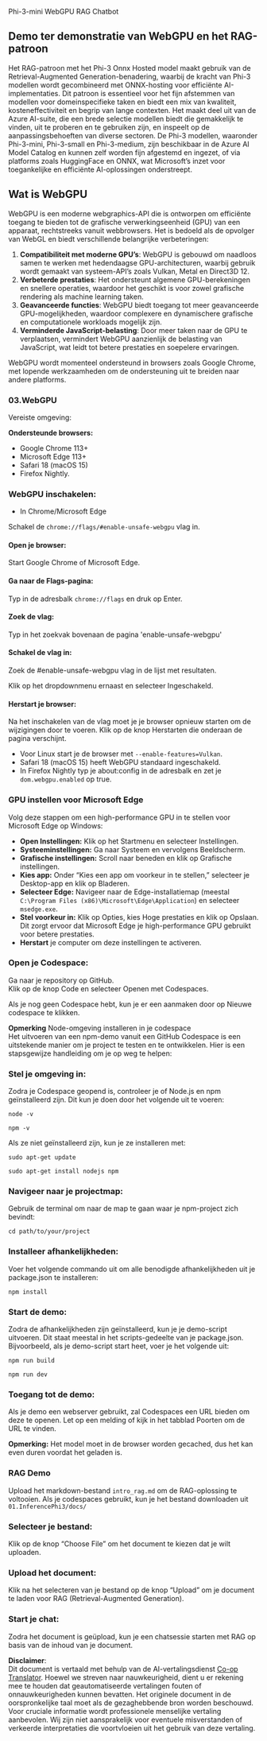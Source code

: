 <!--
CO_OP_TRANSLATOR_METADATA:
{
  "original_hash": "4aac6b8a5dcbbe9a32b47be30340cac2",
  "translation_date": "2025-07-16T17:18:59+00:00",
  "source_file": "code/08.RAG/rag_webgpu_chat/README.md",
  "language_code": "nl"
}
-->
Phi-3-mini WebGPU RAG Chatbot

## Demo ter demonstratie van WebGPU en het RAG-patroon
Het RAG-patroon met het Phi-3 Onnx Hosted model maakt gebruik van de Retrieval-Augmented Generation-benadering, waarbij de kracht van Phi-3 modellen wordt gecombineerd met ONNX-hosting voor efficiënte AI-implementaties. Dit patroon is essentieel voor het fijn afstemmen van modellen voor domeinspecifieke taken en biedt een mix van kwaliteit, kosteneffectiviteit en begrip van lange contexten. Het maakt deel uit van de Azure AI-suite, die een brede selectie modellen biedt die gemakkelijk te vinden, uit te proberen en te gebruiken zijn, en inspeelt op de aanpassingsbehoeften van diverse sectoren. De Phi-3 modellen, waaronder Phi-3-mini, Phi-3-small en Phi-3-medium, zijn beschikbaar in de Azure AI Model Catalog en kunnen zelf worden fijn afgestemd en ingezet, of via platforms zoals HuggingFace en ONNX, wat Microsoft’s inzet voor toegankelijke en efficiënte AI-oplossingen onderstreept.

## Wat is WebGPU
WebGPU is een moderne webgraphics-API die is ontworpen om efficiënte toegang te bieden tot de grafische verwerkingseenheid (GPU) van een apparaat, rechtstreeks vanuit webbrowsers. Het is bedoeld als de opvolger van WebGL en biedt verschillende belangrijke verbeteringen:

1. **Compatibiliteit met moderne GPU’s**: WebGPU is gebouwd om naadloos samen te werken met hedendaagse GPU-architecturen, waarbij gebruik wordt gemaakt van systeem-API’s zoals Vulkan, Metal en Direct3D 12.
2. **Verbeterde prestaties**: Het ondersteunt algemene GPU-berekeningen en snellere operaties, waardoor het geschikt is voor zowel grafische rendering als machine learning taken.
3. **Geavanceerde functies**: WebGPU biedt toegang tot meer geavanceerde GPU-mogelijkheden, waardoor complexere en dynamischere grafische en computationele workloads mogelijk zijn.
4. **Verminderde JavaScript-belasting**: Door meer taken naar de GPU te verplaatsen, vermindert WebGPU aanzienlijk de belasting van JavaScript, wat leidt tot betere prestaties en soepelere ervaringen.

WebGPU wordt momenteel ondersteund in browsers zoals Google Chrome, met lopende werkzaamheden om de ondersteuning uit te breiden naar andere platforms.

### 03.WebGPU
Vereiste omgeving:

**Ondersteunde browsers:**  
- Google Chrome 113+  
- Microsoft Edge 113+  
- Safari 18 (macOS 15)  
- Firefox Nightly.

### WebGPU inschakelen:

- In Chrome/Microsoft Edge

Schakel de `chrome://flags/#enable-unsafe-webgpu` vlag in.

#### Open je browser:
Start Google Chrome of Microsoft Edge.

#### Ga naar de Flags-pagina:
Typ in de adresbalk `chrome://flags` en druk op Enter.

#### Zoek de vlag:
Typ in het zoekvak bovenaan de pagina 'enable-unsafe-webgpu'

#### Schakel de vlag in:
Zoek de #enable-unsafe-webgpu vlag in de lijst met resultaten.

Klik op het dropdownmenu ernaast en selecteer Ingeschakeld.

#### Herstart je browser:

Na het inschakelen van de vlag moet je je browser opnieuw starten om de wijzigingen door te voeren. Klik op de knop Herstarten die onderaan de pagina verschijnt.

- Voor Linux start je de browser met `--enable-features=Vulkan`.
- Safari 18 (macOS 15) heeft WebGPU standaard ingeschakeld.
- In Firefox Nightly typ je about:config in de adresbalk en zet je `dom.webgpu.enabled` op true.

### GPU instellen voor Microsoft Edge

Volg deze stappen om een high-performance GPU in te stellen voor Microsoft Edge op Windows:

- **Open Instellingen:** Klik op het Startmenu en selecteer Instellingen.
- **Systeeminstellingen:** Ga naar Systeem en vervolgens Beeldscherm.
- **Grafische instellingen:** Scroll naar beneden en klik op Grafische instellingen.
- **Kies app:** Onder “Kies een app om voorkeur in te stellen,” selecteer je Desktop-app en klik op Bladeren.
- **Selecteer Edge:** Navigeer naar de Edge-installatiemap (meestal `C:\Program Files (x86)\Microsoft\Edge\Application`) en selecteer `msedge.exe`.
- **Stel voorkeur in:** Klik op Opties, kies Hoge prestaties en klik op Opslaan.  
Dit zorgt ervoor dat Microsoft Edge je high-performance GPU gebruikt voor betere prestaties.  
- **Herstart** je computer om deze instellingen te activeren.

### Open je Codespace:
Ga naar je repository op GitHub.  
Klik op de knop Code en selecteer Openen met Codespaces.

Als je nog geen Codespace hebt, kun je er een aanmaken door op Nieuwe codespace te klikken.

**Opmerking** Node-omgeving installeren in je codespace  
Het uitvoeren van een npm-demo vanuit een GitHub Codespace is een uitstekende manier om je project te testen en te ontwikkelen. Hier is een stapsgewijze handleiding om je op weg te helpen:

### Stel je omgeving in:
Zodra je Codespace geopend is, controleer je of Node.js en npm geïnstalleerd zijn. Dit kun je doen door het volgende uit te voeren:  
```
node -v
```  
```
npm -v
```

Als ze niet geïnstalleerd zijn, kun je ze installeren met:  
```
sudo apt-get update
```  
```
sudo apt-get install nodejs npm
```

### Navigeer naar je projectmap:
Gebruik de terminal om naar de map te gaan waar je npm-project zich bevindt:  
```
cd path/to/your/project
```

### Installeer afhankelijkheden:
Voer het volgende commando uit om alle benodigde afhankelijkheden uit je package.json te installeren:  

```
npm install
```

### Start de demo:
Zodra de afhankelijkheden zijn geïnstalleerd, kun je je demo-script uitvoeren. Dit staat meestal in het scripts-gedeelte van je package.json. Bijvoorbeeld, als je demo-script start heet, voer je het volgende uit:  

```
npm run build
```  
```
npm run dev
```

### Toegang tot de demo:
Als je demo een webserver gebruikt, zal Codespaces een URL bieden om deze te openen. Let op een melding of kijk in het tabblad Poorten om de URL te vinden.

**Opmerking:** Het model moet in de browser worden gecached, dus het kan even duren voordat het geladen is.

### RAG Demo
Upload het markdown-bestand `intro_rag.md` om de RAG-oplossing te voltooien. Als je codespaces gebruikt, kun je het bestand downloaden uit `01.InferencePhi3/docs/`

### Selecteer je bestand:
Klik op de knop “Choose File” om het document te kiezen dat je wilt uploaden.

### Upload het document:
Klik na het selecteren van je bestand op de knop “Upload” om je document te laden voor RAG (Retrieval-Augmented Generation).

### Start je chat:
Zodra het document is geüpload, kun je een chatsessie starten met RAG op basis van de inhoud van je document.

**Disclaimer**:  
Dit document is vertaald met behulp van de AI-vertalingsdienst [Co-op Translator](https://github.com/Azure/co-op-translator). Hoewel we streven naar nauwkeurigheid, dient u er rekening mee te houden dat geautomatiseerde vertalingen fouten of onnauwkeurigheden kunnen bevatten. Het originele document in de oorspronkelijke taal moet als de gezaghebbende bron worden beschouwd. Voor cruciale informatie wordt professionele menselijke vertaling aanbevolen. Wij zijn niet aansprakelijk voor eventuele misverstanden of verkeerde interpretaties die voortvloeien uit het gebruik van deze vertaling.